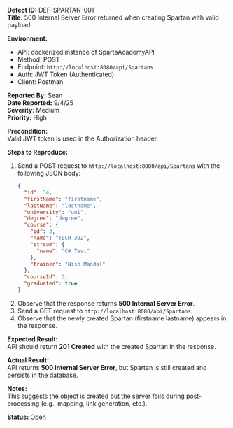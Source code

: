 **Defect ID:** DEF-SPARTAN-001  
**Title:** 500 Internal Server Error returned when creating Spartan with valid payload

**Environment:**
- API: dockerized instance of SpartaAcademyAPI
- Method: POST
- Endpoint: `http://localhost:8080/api/Spartans`
- Auth: JWT Token (Authenticated)
- Client: Postman

**Reported By:** Sean  
**Date Reported:** 9/4/25  
**Severity:** Medium  
**Priority:** High

**Precondition:**  
Valid JWT token is used in the Authorization header.

**Steps to Reproduce:**
1. Send a POST request to `http://localhost:8080/api/Spartans` with the following JSON body:
    ```json
    {
      "id": 34,
      "firstName": "firstname",
      "lastName": "lastname",
      "university": "uni",
      "degree": "degree",
      "course": {
        "id": 3,
        "name": "TECH 302",
        "stream": {
          "name": "C# Test"
        },
        "trainer": "Nish Mandal"
      },
      "courseId": 3,
      "graduated": true
    }
    ```
2. Observe that the response returns **500 Internal Server Error**.
3. Send a GET request to `http://localhost:8080/api/Spartans`.
4. Observe that the newly created Spartan (firstname lastname) appears in the response.

**Expected Result:**  
API should return **201 Created** with the created Spartan in the response.

**Actual Result:**  
API returns **500 Internal Server Error**, but Spartan is still created and persists in the database.

**Notes:**  
This suggests the object is created but the server fails during post-processing (e.g., mapping, link generation, etc.).

**Status:** Open